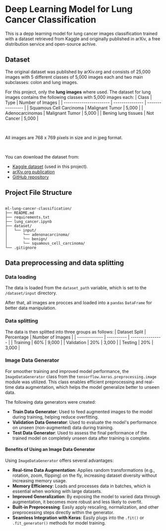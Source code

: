 # Deep Learning Model for Lung Cancer Classification
This is a depp learning model for lung cancer images classification trained with a dataset retrieved from Kaggle and originally published in arXiv, a free distribution service and open-source achive. 

## Dataset
The original dataset was published by arXiv.org and consists of 25,000 images with 5 different classes of 5,000 images each and two main subclasses: colon and lung images. 

For this project, only the **lung images** where used. The dataset for lung images contains the following classes with 5,000 images each:
| Class                   | Type            | Number of Images |
| ----------------------- | --------------- | ---------------- |
| Squamous Cell Carcinoma | Malignant Tumor | 5,000            |
| Adenocarcinomas         | Malignant Tumor | 5,000            |
| Bening lung tissues     | Not Cancer      | 5,000            |


<br>

All images are 768 x 769 pixels in size and in jpeg format.

<br>

You can download the dataset from:
- [Kaggle dataset](https://www.kaggle.com/datasets/rm1000/lung-cancer-histopathological-images/data) (used in this project).
- [arXiv.org publication](https://arxiv.org/abs/1912.12142v1)
- [GitHub repository](https://github.com/tampapath/lung_colon_image_set)

## Project File Structure
<pre><code>
ml-lung-cancer-classification/
├── README.md
├── requirements.txt
├── lung_cancer.ipynb
├── dataset/
│   └── input/
│       └── adenonacarcinoma/
│       └── benign/
│       └── squamous_cell_carcinoma/
└── .gitignore
</code></pre>

## Data preprocessing and data splitting

### Data loading
The data is loaded from the `dataset_path` variable, which is set to the `/dataset/input` directory.

After that, all images are procces and loaded into a `pandas` `DataFrame` for better data manipulation.

### Data splitting
The data is then splitted into three groups as follows:
| Dataset Split | Percentage | Number of Images |
| ------------- | ---------- | ---------------- |
| Training      | 60%        | 9,000            |
| Validation    | 20%        | 3,000            |
| Testing       | 20%        | 3,000            |


### Image Data Generator

For smoother training and improved model performance, the `ImageDataGenerator` class from the `tensorflow.keras.preprocessing.image` module was utilized. This class enables efficient preprocessing and real-time data augmentation, which helps the model generalize better to unseen data.

The following data generators were created:

- **Train Data Generator**: Used to feed augmented images to the model during training, helping reduce overfitting.
- **Validation Data Generator**: Used to evaluate the model's performance on unseen (non-augmented) data during training.
- **Test Data Generator**: Used to assess the final performance of the trained model on completely unseen data after training is complete.

#### Benefits of Using an Image Data Generator

Using `ImageDataGenerator` offers several advantages:

- **Real-time Data Augmentation**: Applies random transformations (e.g., rotation, zoom, flipping) on the fly, increasing dataset diversity without increasing memory usage.
- **Memory Efficiency**: Loads and processes data in batches, which is essential when working with large datasets.
- **Improved Generalization**: By exposing the model to varied data through augmentation, it becomes more robust and less likely to overfit.
- **Built-in Preprocessing**: Easily apply rescaling, normalization, and other preprocessing steps directly within the generator.
- **Seamless Integration with Keras**: Easily plugs into the `.fit()` or `.fit_generator()` methods for model training.
